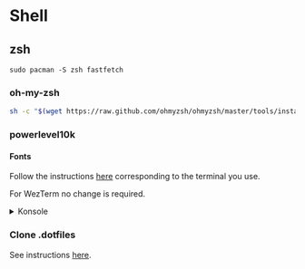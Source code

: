 # Shell

## zsh

```console
sudo pacman -S zsh fastfetch
```

### oh-my-zsh

```zsh
sh -c "$(wget https://raw.github.com/ohmyzsh/ohmyzsh/master/tools/install.sh -O -)"
```

### powerlevel10k

#### Fonts

Follow the instructions [here](https://github.com/romkatv/powerlevel10k#manual-font-installation) corresponding to the terminal you use.

For WezTerm no change is required.

<details>
<summary>Konsole</summary>

```zsh
mkdir temp_fonts
cd temp_fonts
wget https://github.com/romkatv/powerlevel10k-media/raw/master/MesloLGS%20NF%20Regular.ttf
wget https://github.com/romkatv/powerlevel10k-media/raw/master/MesloLGS%20NF%20Bold.ttf
wget https://github.com/romkatv/powerlevel10k-media/raw/master/MesloLGS%20NF%20Italic.ttf
wget https://github.com/romkatv/powerlevel10k-media/raw/master/MesloLGS%20NF%20Bold%20Italic.ttf
sudo mv *.ttf  /usr/share/fonts/
cd ..
rmdir temp_fonts
```

</details>

### Clone .dotfiles

See instructions [here](https://github.com/hoel-bagard/.dotfiles).
